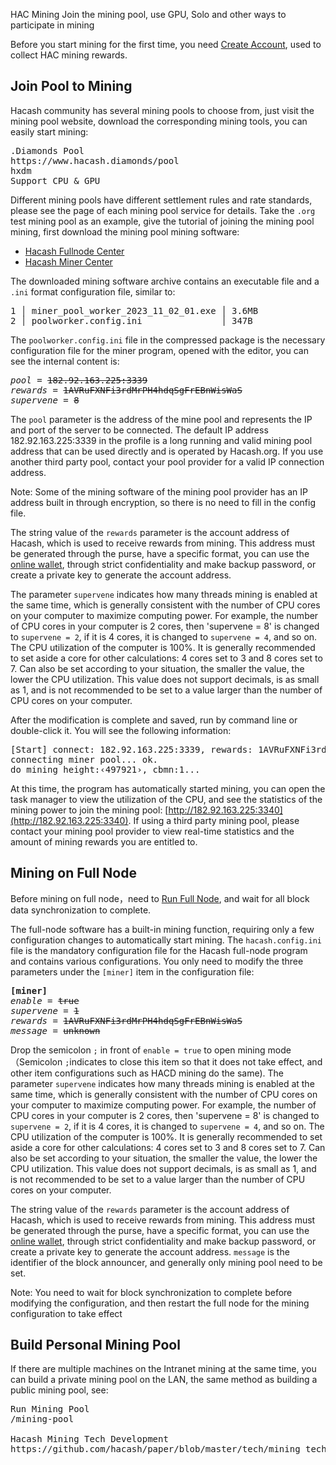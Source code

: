 HAC Mining
Join the mining pool, use GPU, Solo and other ways to participate in mining






Before you start mining for the first time, you need [Create Account](https://wallet.hacash.org?lang=[:=lang.useset:]), used to collect HAC mining rewards.


<a name="pool"></a>

## Join Pool to Mining

Hacash community has several mining pools to choose from, just visit the mining pool website, download the corresponding mining tools, you can easily start mining:

<pre class="links">
.Diamonds Pool
https://www.hacash.diamonds/pool
hxdm
Support CPU & GPU
</pre>

Different mining pools have different settlement rules and rate standards, please see the page of each mining pool service for details. Take the `.org` test mining pool as an example, give the tutorial of joining the mining pool mining, first download the mining pool mining software:

- [Hacash Fullnode Center](https://github.com/hacash/node/releases)
- [Hacash Miner Center](https://github.com/hacash/miner/releases)

The downloaded mining software archive contains an executable file and a `.ini` format configuration file, similar to:


<pre class="log">
1 │ miner_pool_worker_2023_11_02_01.exe │ 3.6MB
2 │ poolworker.config.ini               │ 347B
</pre>

The `poolworker.config.ini` file in the compressed package is the necessary configuration file for the miner program, opened with the editor, you can see the internal content is:


<pre class="log cnf">
<i>pool</i> = <s>182.92.163.225:3339</s>
<i>rewards</i> = <s>1AVRuFXNFi3rdMrPH4hdqSgFrEBnWisWaS</s>
<i>supervene</i> = <s>8</s>
</pre>

The `pool` parameter is the address of the mine pool and represents the IP and port of the server to be connected. The default IP address 182.92.163.225:3339 in the profile is a long running and valid mining pool address that can be used directly and is operated by Hacash.org. If you use another third party pool, contact your pool provider for a valid IP connection address.

<p class="note">Note: Some of the mining software of the mining pool provider has an IP address built in through encryption, so there is no need to fill in the config file.</p>


The string value of the `rewards` parameter is the account address of Hacash, which is used to receive rewards from mining. This address must be generated through the purse, have a specific format, you can use the [online wallet](https://wallet.hacash.org?lang=[:=lang.useset:]), through strict confidentiality and make backup password, or create a private key to generate the account address. 

The parameter `supervene` indicates how many threads mining is enabled at the same time, which is generally consistent with the number of CPU cores on your computer to maximize computing power. For example, the number of CPU cores in your computer is 2 cores, then 'supervene = 8' is changed to `supervene = 2`, if it is 4 cores, it is changed to `supervene = 4`, and so on. The CPU utilization of the computer is 100%. It is generally recommended to set aside a core for other calculations: 4 cores set to 3 and 8 cores set to 7. Can also be set according to your situation, the smaller the value, the lower the CPU utilization. This value does not support decimals, is as small as 1, and is not recommended to be set to a value larger than the number of CPU cores on your computer.

After the modification is complete and saved, run by command line or double-click it. You will see the following information:

<pre class="print">[Start] connect: 182.92.163.225:3339, rewards: 1AVRuFXNFi3rdMrPH4hdqSgFrEBnWisWaS, supervene: 8. 
connecting miner pool... ok.
do mining height:‹497921›, cbmn:1... 
</pre>

At this time, the program has automatically started mining, you can open the task manager to view the utilization of the CPU, and see the statistics of the mining power to join the mining pool: [http://182.92.163.225:3340](http://182.92.163.225:3340). If using a third party mining pool, please contact your mining pool provider to view real-time statistics and the amount of mining rewards you are entitled to.



<a name="fullnode"></a>

## Mining on Full Node

Before mining on full node，need to [Run Full Node](/run-full-node), and wait for all block data synchronization to complete.

The full-node software has a built-in mining function, requiring only a few configuration changes to automatically start mining. The `hacash.config.ini` file is the mandatory configuration file for the Hacash full-node program and contains various configurations. You only need to modify the three parameters under the `[miner]` item in the configuration file:

<pre class="log cnf">
<b>[miner]</b>
<i>enable</i> = <s>true</s>
<i>supervene</i> = <s>1</s>
<i>rewards</i> = <s>1AVRuFXNFi3rdMrPH4hdqSgFrEBnWisWaS</s>
<i>message</i> = <s>unknown</s>
</pre>

Drop the semicolon `;` in front of `enable = true` to open mining mode（Semicolon `;`indicates to close this item so that it does not take effect, and other item configurations such as HACD mining do the same). The parameter `supervene` indicates how many threads mining is enabled at the same time, which is generally consistent with the number of CPU cores on your computer to maximize computing power. For example, the number of CPU cores in your computer is 2 cores, then 'supervene = 8' is changed to `supervene = 2`, if it is 4 cores, it is changed to `supervene = 4`, and so on. The CPU utilization of the computer is 100%. It is generally recommended to set aside a core for other calculations: 4 cores set to 3 and 8 cores set to 7. Can also be set according to your situation, the smaller the value, the lower the CPU utilization. This value does not support decimals, is as small as 1, and is not recommended to be set to a value larger than the number of CPU cores on your computer.

The string value of the `rewards` parameter is the account address of Hacash, which is used to receive rewards from mining. This address must be generated through the purse, have a specific format, you can use the [online wallet](https://wallet.hacash.org?lang=[:=lang.useset:]), through strict confidentiality and make backup password, or create a private key to generate the account address. `message` is the identifier of the block announcer, and generally only mining pool need to be set.

<p class="note">Note: You need to wait for block synchronization to complete before modifying the configuration, and then restart the full node for the mining configuration to take effect</p>

## Build Personal Mining Pool

If there are multiple machines on the Intranet mining at the same time, you can build a private mining pool on the LAN, the same method as building a public mining pool, see:

<pre class="links">
Run Mining Pool
/mining-pool

Hacash Mining Tech Development
https://github.com/hacash/paper/blob/master/tech/mining_tech_development_description.md
</pre>
